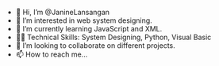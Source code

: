 - 👋 Hi, I’m @JanineLansangan
- 👀 I’m interested in web system designing.
- 🌱 I’m currently learning JavaScript and XML.
- 👨‍💻 Technical Skills: System Designing, Python, Visual Basic
- 💞️ I’m looking to collaborate on different projects.
- 📫 How to reach me...

<!---
JanineLansangan/JanineLansangan is a ✨ special ✨ repository because its `README.md` (this file) appears on your GitHub profile.
You can click the Preview link to take a look at your changes.
--->

